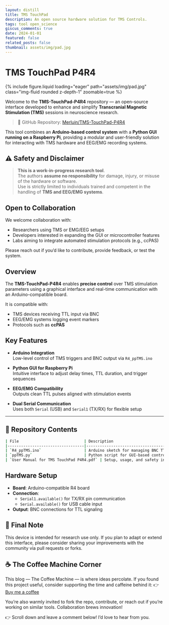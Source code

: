 ```yaml
---
layout: distill
title: TMS TouchPad
description: An open source hardware solution for TMS Controls.
tags: tool open_science
giscus_comments: true
date: 2024-01-01
featured: false
related_posts: false
thumbnail: assets/img/pad.jpg
---
```


# TMS TouchPad P4R4

{% include figure.liquid loading="eager" path="assets/img/pad.jpg" class="img-fluid rounded z-depth-1" zoomable=true %}

Welcome to the **TMS-TouchPad-P4R4** repository — an open-source interface developed to enhance and simplify **Transcranial Magnetic Stimulation (TMS)** sessions in neuroscience research.

> 🔗 GitHub Repository: [Merluin/TMS-TouchPad-P4R4](https://github.com/Merluin/TMS-TouchPad-P4R4)

This tool combines an **Arduino-based control system** with a **Python GUI running on a Raspberry Pi**, providing a modular and user-friendly solution for interacting with TMS hardware and EEG/EMG recording systems.

## ⚠️ Safety and Disclaimer

> **This is a work-in-progress research tool**.  
> The authors **assume no responsibility** for damage, injury, or misuse of the hardware or software.  
> Use is strictly limited to individuals trained and competent in the handling of **TMS and EEG/EMG systems**.

## Open to Collaboration

We welcome collaboration with:

- Researchers using TMS or EMG/EEG setups
- Developers interested in expanding the GUI or microcontroller features
- Labs aiming to integrate automated stimulation protocols (e.g., ccPAS)

Please reach out if you’d like to contribute, provide feedback, or test the system.

## Overview

The **TMS-TouchPad-P4R4** enables **precise control** over TMS stimulation parameters using a graphical interface and real-time communication with an Arduino-compatible board.

It is compatible with:

- TMS devices receiving TTL input via BNC
- EEG/EMG systems logging event markers
- Protocols such as **ccPAS**

## Key Features

- **Arduino Integration**  
  Low-level control of TMS triggers and BNC output via `R4_ppTMS.ino`

- **Python GUI for Raspberry Pi**  
  Intuitive interface to adjust delay times, TTL duration, and trigger sequences

- **EEG/EMG Compatibility**  
  Outputs clean TTL pulses aligned with stimulation events

- **Dual Serial Communication**  
  Uses both `Serial` (USB) and `Serial1` (TX/RX) for flexible setup

---

## 📁 Repository Contents

```bash
| File                             | Description                                                   |
|----------------------------------|---------------------------------------------------------------|
| `R4_ppTMS.ino`                   | Arduino sketch for managing BNC TTL outputs and TMS triggers |
| `ppTMS.py`                       | Python script for GUI-based control on Raspberry Pi          |
| `User Manual for TMS TouchPad P4R4.pdf` | Setup, usage, and safety instructions                     |
```

## Hardware Setup

- **Board**: Arduino-compatible R4 board
- **Connection**:
  - `Serial1.available()` for TX/RX pin communication
  - `Serial.available()` for USB cable input
- **Output**: BNC connections for TTL signaling

## 🧠 Final Note

This device is intended for research use only. If you plan to adapt or extend this interface, please consider sharing your improvements with the community via pull requests or forks.

## ☕ The Coffee Machine Corner

This blog — The Coffee Machine — is where ideas percolate.
If you found this project useful, consider supporting the time and caffeine behind it:
👉 [Buy me a coffee](https://www.buymeacoffee.com/thomasquettier)

You’re also warmly invited to fork the repo, contribute, or reach out if you’re working on similar tools. Collaboration brews innovation!

👉 Scroll down and leave a comment below! I’d love to hear from you.
